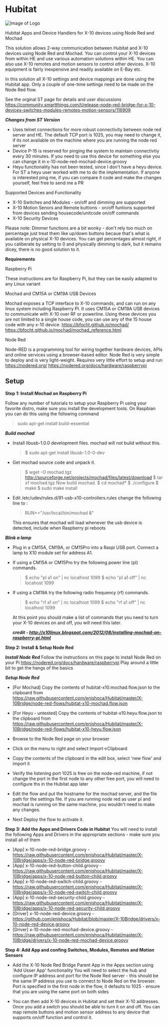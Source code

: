 # Hubitat
![Image of Logo](https://github.com/enishoca/SmartThingsX/raw/master/x1oredb.png)

Hubitat Apps and Device Handlers for X-10 devices using Node Red and Mochad

This solution allows 2-way communication between Hubitat and X-10 devices using Node Red and Mochad.  You can control your X-10 devices from within HE and use various automation solutions within HE.  You can also use X-10 remotes and motion sensors to control other devices.   X-10 equipment is fairly inexpensive and  readily available on E-Bay etc.

In this solution all X-10 settings and device mappings are done using the Hubitat app. Only a couple of one-time settings need to be made on the Node Red flow.   

See the orginal ST page for details and user discussions
https://community.smartthings.com/t/release-node-red-bridge-for-x-10-devices-switches-modules-remotes-motion-sensors/116909

 ***Changes from ST Version***
 * Uses telnet connections for more robust connectivity between node red server and HE.  The default TCP port is 1025, you may need to change it, if its not available on the machine where you are running the node red server 
 * Device P-15 is reserved for pinging the system to maintain connectivtiy every 30 minutes.  If you need to use this device for something else you can change it in x-10-node-red-mochad-device.groovy
 * Heyu functionality has not been tested, since I don't have a heyu device.  For ST a heyu user worked with me to do the implementation.  If anyone is interested ping me, if you can compare it code and make the changes yourself, feel free to send me a PR

Supported Devices and Functionality
* X-10 Switches and Modules -  on/off and dimming are supported
* X-10 Motion Senors and Remote buttions -  on/off funtions supported from devices sending housecode/unitcode on/off commands
* X-10 Security Devices

Please note: Dimmer functions are a bit wonky - don't rely too much on percentage just treat them like up/down buttons becaue that's what is available on physical X-10 devices.  You can get percentages almost right, if you caliberate by setting to 0 and physically dimming to dark, but it remains dicey, there is no good solution to it.

**Requirements**

Raspberry Pi 

These instructions are for Raspberry Pi, but they can be easily adapted to any Linux variant

Mochad and CM15A or CM19A USB Devices

Mochad exposes a TCP interface to X-10 commands, and can run on any linux system including Raspberry PI. It uses CM15A or CM19A USB devices to communicate with X-10 over RF or powerline. Using these devices you are not limited to a single house code, you can use any of the 15 house code with any x-10 device.
https://bfocht.github.io/mochad/
https://bfocht.github.io/mochad/mochad_reference.html

Node Red

Node-RED is a programming tool for wiring together hardware devices, APIs and online services using a browser-based editor.  Node Red is very simple to deploy and is very light-weight. Requires very little effort to setup and run
https://nodered.org/ 
https://nodered.org/docs/hardware/raspberrypi 


Setup
-------------------------------------
**Step 1: Install Mochad on Raspberry Pi**

Follow any number of tutorials to setup your Raspberry Pi using your favorite distro, make sure you install the development tools. On Raspbian you can do this using the following command

> sudo apt-get install build-essential

***Build mochad***

* Install libusb-1.0.0 development files. mochad will not build without this.

  > $ sudo apt-get install libusb-1.0-0-dev

* Get mochad source code and unpack it.

  > $ wget -O mochad.tgz http://sourceforge.net/projects/mochad/files/latest/download 
  > $ tar xf mochad.tgz
  > Now build mochad.
  > $ cd mochad*
  > $ ./configure
  > $ make
  > $ sudo make install

* Edit /etc/udev/rules.d/91-usb-x10-controllers.rules change the following line to : 

  > RUN+="/usr/local/bin/mochad &"  

  This ensures that mochad will load whenever the usb device is detected, include when Raspberry pi reboots

 ***Blink a lamp***

  * Plug in a CM15A, CM19A, or CM15Pro into a Raspi USB port.  Connect a lamp to X10 module set for address A1.
* If using a CM15A or CM15Pro try the following power line (pl) commands.
    > $ echo "pl a1 on" | nc localhost 1099
    > $ echo "pl a1 off" | nc locahost 1099

* If using a CM19A try the following radio frequency (rf) commands.
  > $ echo "rf a1 on" | nc localhost 1099
  > $ echo "rf a1 off" | nc localhost 1099

  At this point you should make a list of commands that you need to turn your X-10 devices on and off, you will need this later.


  ***credit - http://x10linux.blogspot.com/2012/08/installing-mochad-on-raspberry-pi.html*** 

**Step 2: Install & Setup Node Red**

 ***Install Node Red***
Follow the instructions on this page to install Node Red on your Pi https://nodered.org/docs/hardware/raspberrypi 
Play around a little bit to get the hangs of the basics

 ***Setup Node Red***
 
* [For Mochad] Copy the contents of hubitat-x10.mochad.flow.json to the clipboard from https://raw.githubusercontent.com/enishoca/Hubitat/master/X-10Bridge/node-red-flows/hubitat-x10-mochad.flow.json

* [For Heyu - untested] Copy the contents of hubitat-x10.heyu.flow.json to the clipboard from https://raw.githubusercontent.com/enishoca/Hubitat/master/X-10Bridge/node-red-flows/hubitat-x10-heyu.flow.json

* Browse to the Node Red page on your browser

* Click on the menu to right and select Import->Clipboard

* Copy the contents of the clipboard in the edit box, select 'new flow' and import it

* Verify the listening port 1025 is free on the node-red machine, if not change the port in the first node to any other free port, you will need to configure ths in the Hubitat app later

* Edit the flow and put the hostname for the mochad server, and the file path for the settings file.  If you are running node red as user pi and mochad is running on the same machine, you wouldn't need to make any changes.  

* Next Deploy the flow to activate it.
 
**Step 3: Add the Apps and Drivers Code in Hubitat**
You will need to install the following Apps and Drivers in the appropriate sections - make sure you install all of them

* [App] x-10-node-red-bridge.groovy - https://raw.githubusercontent.com/enishoca/Hubitat/master/X-10Bridge/apps/x-10-node-red-bridge.groovy
* [App] x-10-node-red-button-child.groovy - https://raw.githubusercontent.com/enishoca/Hubitat/master/X-10Bridge/apps/x-10-node-red-button-child.groovy
* [App] x-10-node-red-switch-child.groovy - https://raw.githubusercontent.com/enishoca/Hubitat/master/X-10Bridge/apps/x-10-node-red-switch-child.groovy
* [App] x-10-node-red-security-child.groovy - https://raw.githubusercontent.com/enishoca/Hubitat/master/X-10Bridge/apps/x-10-node-red-security-child.groovy
* [Driver] x-10-node-red-device.groovy - https://github.com/enishoca/Hubitat/blob/master/X-10Bridge/drivers/x-10-node-red-device.groovy
* [Driver] x-10-node-red-mochad-device.groovy - https://raw.githubusercontent.com/enishoca/Hubitat/master/X-10Bridge/drivers/x-10-node-red-mochad-device.groovy


**Step 4: Add App and confing Switches, Modules, Remotes and Motion Sensors**
* Add the X-10 Node Red Bridge Parent App in the Apps section using 'Add Usser App' functionality
You will need to select the hub and configure IP address and port for the Node Red server - this should be the same IP address you use to connect to Node Red on the browser. Port is specified in the first node in the flow, it defaults to 1025 - ensure that you are using the same port on both sides

* You can then add X-10 devices in Hubitat and set their X-10 addresses.  
Once you add a switch you should be able to turn it on and off.  You can map remote buttons and motion sensor address to any device that supports on/off function and control it.

